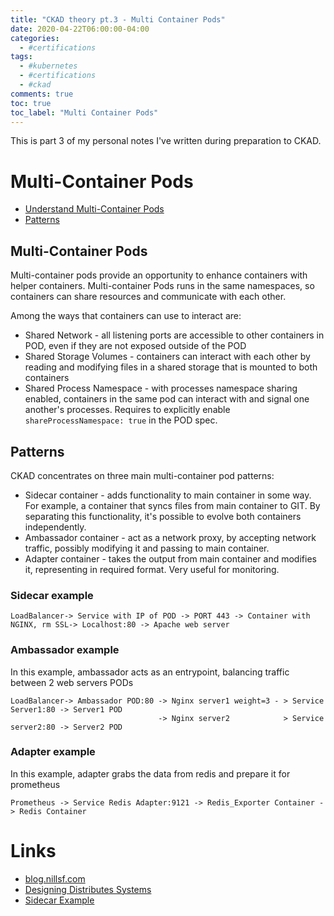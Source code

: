 ```yaml
---
title: "CKAD theory pt.3 - Multi Container Pods"
date: 2020-04-22T06:00:00-04:00
categories:
  - #certifications
tags:
  - #kubernetes
  - #certifications
  - #ckad
comments: true
toc: true
toc_label: "Multi Container Pods"
---
```

This is part 3 of my personal notes I've written during preparation to CKAD.

# Multi-Container Pods

* [Understand Multi-Container Pods](#multi-container-pods)
* [Patterns](#patterns)

## Multi-Container Pods

Multi-container pods provide an opportunity to enhance containers with helper containers. Multi-container
Pods runs in the same namespaces, so containers can share resources and communicate with each other.

Among the ways that containers can use to interact are:
- Shared Network - all listening ports are accessible to other containers in POD, even if they are not
  exposed outside of the POD
- Shared Storage Volumes - containers can interact with each other by reading and modifying files in a shared storage
  that is mounted to both containers
- Shared Process Namespace - with processes namespace sharing enabled, containers in the same pod can interact with
  and signal one another's processes. Requires to explicitly enable `shareProcessNamespace: true` in the POD spec.


## Patterns

CKAD concentrates on three main multi-container pod patterns:
- Sidecar container - adds functionality to main container in some way. For example, a container that syncs files
  from main container to GIT. By separating this functionality, it's possible to evolve both containers independently.
- Ambassador container - act as a network proxy, by accepting network traffic, possibly modifying it and passing
  to main container.
- Adapter container - takes the output from main container and modifies it, representing in required format. Very useful
  for monitoring.

### Sidecar example

```text
LoadBalancer-> Service with IP of POD -> PORT 443 -> Container with NGINX, rm SSL-> Localhost:80 -> Apache web server
```

### Ambassador example

In this example, ambassador acts as an entrypoint, balancing traffic between 2 web servers PODs

```text
LoadBalancer-> Ambassador POD:80 -> Nginx server1 weight=3 - > Service Server1:80 -> Server1 POD
                                 -> Nginx server2            > Service server2:80 -> Server2 POD
```
### Adapter example

In this example, adapter grabs the data from redis and prepare it for prometheus

```text
Prometheus -> Service Redis Adapter:9121 -> Redis_Exporter Container -> Redis Container
```



# Links

- [blog.nillsf.com](https://blog.nillsf.com/index.php/2019/07/28/ckad-series-part-4-multi-container-pods/)
- [Designing Distributes Systems](https://azure.microsoft.com/en-us/resources/designing-distributed-systems/)
- [Sidecar Example](https://kubernetes.io/docs/concepts/cluster-administration/logging/#using-a-sidecar-container-with-the-logging-agent)

